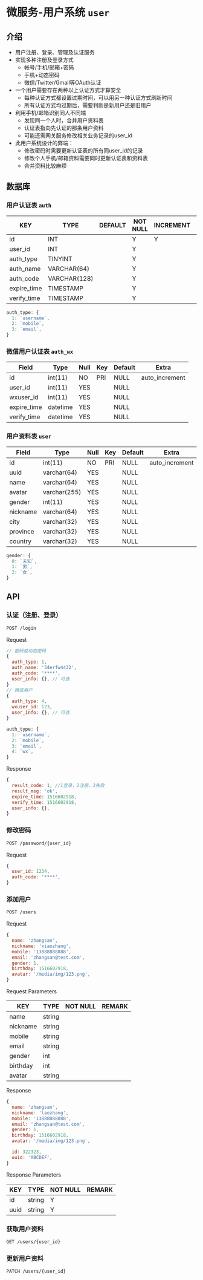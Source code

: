 # 微服务-用户系统 `user`

## 介绍

- 用户注册、登录、管理及认证服务
- 实现多种注册及登录方式
  - 帐号/手机/邮箱+密码
  - 手机+动态密码
  - 微信/Twitter/Gmail等OAuth认证
- 一个用户需要存在两种以上认证方式才算安全
  - 每种认证方式都设置过期时间，可以用另一种认证方式刷新时间
  - 所有认证方式均过期后，需要判断是新用户还是旧用户
- 利用手机/邮箱识别同人不同端
  - 发现同一个人时，合并用户资料表
  - 认证表指向先认证的那条用户资料
  - 可能还需网关服务修改相关业务记录的user_id
- 此用户系统设计的弊端：
  - 修改密码时需要更新认证表的所有同user_id的记录
  - 修改个人手机/邮箱资料需要同时更新认证表和资料表
  - 合并资料比较麻烦

## 数据库

### 用户认证表 `auth`

| KEY         | TYPE         | DEFAULT | NOT NULL | INCREMENT | PRIMARY | FOREIGN | REMARK |
|-------------|--------------|---------|----------|-----------|---------|---------|--------|
| id          | INT          |         | Y        | Y         | Y       |         |        |
| user_id     | INT          |         | Y        |           |         | Y       |        |
| auth_type   | TINYINT      |         | Y        |           |         |         |        |
| auth_name   | VARCHAR(64)  |         | Y        |           |         |         |        |
| auth_code   | VARCHAR(128) |         | Y        |           |         |         |        |
| expire_time | TIMESTAMP    |         | Y        |           |         |         |        |
| verify_time | TIMESTAMP    |         | Y        |           |         |         |        |

```js
auth_type: {
  1: `username`,
  2: `mobile`,
  3: `email`,
}
```

### 微信用户认证表 `auth_wx`

| Field       | Type     | Null | Key | Default | Extra          |
|-------------|----------|------|-----|---------|----------------|
| id          | int(11)  | NO   | PRI | NULL    | auto_increment |
| user_id     | int(11)  | YES  |     | NULL    |                |
| wxuser_id   | int(11)  | YES  |     | NULL    |                |
| expire_time | datetime | YES  |     | NULL    |                |
| verify_time | datetime | YES  |     | NULL    |                |

### 用户资料表 `user`

| Field    | Type         | Null | Key | Default | Extra          |
|----------|--------------|------|-----|---------|----------------|
| id       | int(11)      | NO   | PRI | NULL    | auto_increment |
| uuid     | varchar(64)  | YES  |     | NULL    |                |
| name     | varchar(64)  | YES  |     | NULL    |                |
| avatar   | varchar(255) | YES  |     | NULL    |                |
| gender   | int(11)      | YES  |     | NULL    |                |
| nickname | varchar(64)  | YES  |     | NULL    |                |
| city     | varchar(32)  | YES  |     | NULL    |                |
| province | varchar(32)  | YES  |     | NULL    |                |
| country  | varchar(32)  | YES  |     | NULL    |                |

```js
gender: {
  0: `未知`,
  1: `男`,
  2: `女`,
}
```

## API

### 认证（注册、登录）

```sh
POST /login
```

Request

```js
// 密码或动态密码
{
  auth_type: 1,
  auth_name: '34erfw4432',
  auth_code: '****',
  user_info: {}, // 可选
}
// 微信用户
{
  auth_type: 4,
  wxuser_id: 123,
  user_info: {}, // 可选
}
```

```js
auth_type: {
  1: `username`,
  2: `mobile`,
  3: `email`,
  4: `wx`,
}
```

Response

```js
{
  result_code: 1, //1登录，2注册，3失败
  result_msg: 'ok',
  expire_time: 1516602918,
  verify_time: 1516602918,
  user_info: {},
}
```

### 修改密码

```sh
POST /password/{user_id}
```

Request

```js
{
  user_id: 1234,
  auth_code: '****',
}
```

### 添加用户

```sh
POST /users
```

Request

```js
{
  name: 'zhangsan',
  nickname: 'xiaozhang',
  mobile: '13888888888',
  email: 'zhangsan@test.com',
  gender: 1,
  birthday: 1516602918,
  avatar: '/media/img/123.png',
}
```

Request Parameters

| KEY      | TYPE   | NOT NULL | REMARK |
|----------|--------|----------|--------|
| name     | string |          |        |
| nickname | string |          |        |
| mobile   | string |          |        |
| email    | string |          |        |
| gender   | int    |          |        |
| birthday | int    |          |        |
| avatar   | string |          |        |

Response

```js
{
  name: 'zhangsan',
  nickname: 'laozhang',
  mobile: '13888888888',
  email: 'zhangsan@test.com',
  gender: 1,
  birthday: 1516602918,
  avatar: '/media/img/123.png',

  id: 322323,
  uuid: 'ABCDEF',
}
```

Response Parameters

| KEY  | TYPE   | NOT NULL | REMARK |
|------|--------|----------|--------|
| id   | string | Y        |        |
| uuid | string | Y        |        |

### 获取用户资料

```sh
GET /users/{user_id}
```

### 更新用户资料

```sh
PATCH /users/{user_id}
```

